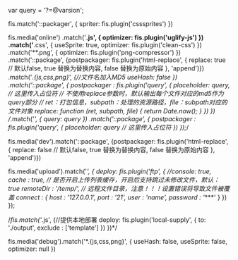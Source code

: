 var query = '?=@varsion';

fis.match('::packager', {
   		spriter: fis.plugin('csssprites')
	 })
	
	
fis.media('online')
    .match('**.js', {
   		optimizer: fis.plugin('uglify-js')
 	})
    .match('**.css', {
   		useSprite: true,
   		optimizer: fis.plugin('clean-css')
 	})
 	.match('**.png', {
	   optimizer: fis.plugin('png-compressor')
	})
 	.match('::package', {postpackager: fis.plugin('html-replace', {
	    replace: true // 默认false, true 替换为替换内容, false 替换为原始内容 
	}, 'append')})
 	.match('*.{js,css,png}', {//文件名加入MD5
  		useHash: false
	})
 	.match('::package', {
	  postpackager : fis.plugin('query', {
	    placeholder: query, // 这里传入占位符 
	    // 不使用replace参数时，默认输出每个文件对应的md5作为query部分 
	    // ret：打包信息，subpath：处理的资源路径，file：subpath对应的文件对象 
	    replace: function (ret, subpath, file) {
	      return Date.now();
	    }
	  })
	})
	/*.match('*', {
	    query: query
	})
	.match('::package', {
	  postpackager : fis.plugin('query', {
	    placeholder: query // 这里传入占位符 
	  })
	});*/
  
fis.media('dev').match('::package', {postpackager: fis.plugin('html-replace', {
	    replace: false // 默认false, true 替换为替换内容, false 替换为原始内容 
	}, 'append')})	
   

fis.media('upload').match('*', {
    deploy: fis.plugin('ftp', {
        //console: true,
        cache : true,           // 是否开启上传列表缓存，开启后支持跳过未修改文件，默认：true
        remoteDir : '/temp/',   // 远程文件目录，注意！！！设置错误将导致文件被覆盖
        connect : {
            host : '127.0.0.1',
            port : '21',
            user : 'name',
            password : '****'
        }
    })
});

		
/*fis.match('*.js', {//提供本地部署
    deploy: fis.plugin('local-supply', {
        to: './output',
        exclude : ['template']
    })
})*/

fis.media('debug').match('*.{js,css,png}', {
  useHash: false,
  useSprite: false,
  optimizer: null
})

